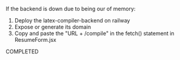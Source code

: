 If the backend is down due to being our of memory:

1. Deploy the latex-compiler-backend on railway
2. Expose or generate its domain
3. Copy and paste the "URL + /compile" in the fetch() statement in ResumeForm.jsx

COMPLETED